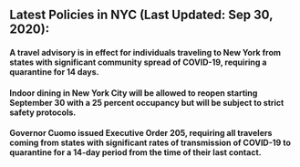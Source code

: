 ## <b>Latest Policies in NYC (Last Updated: Sep 30, 2020):<b>

#### A travel advisory is in effect for individuals traveling to New York from states with significant community spread of COVID-19, requiring a quarantine for 14 days.

#### Indoor dining in New York City will be allowed to reopen starting September 30 with a 25 percent occupancy but will be subject to strict safety protocols.                         

#### Governor Cuomo issued Executive Order 205, requiring all travelers coming from states with significant rates of transmission of COVID-19 to quarantine for a 14-day period from the time of their last contact.